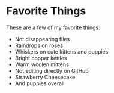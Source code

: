 # Favorite Things

These are a few of my favorite things:

- Not disappearing files
- Raindrops on roses
- Whiskers on cute kittens and puppies
- Bright copper kettles
- Warm woolen mittens
- Not editing directly on GitHub
- Strawberry Cheesecake
- And puppies overall

